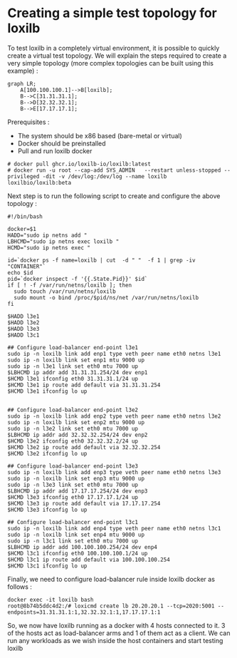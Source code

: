 # Creating a simple test topology for loxilb

To test loxilb in a completely virtual environment, it is possible to quickly create a virtual test topology. We will explain the steps required to create a very simple topology (more complex topologies can be built using this example) :


```mermaid
graph LR;
    A[100.100.100.1]-->B[loxilb];
    B-->C[31.31.31.1];
    B-->D[32.32.32.1];
    B-->E[17.17.17.1];
```

Prerequisites :  

* The system should be x86 based (bare-metal or virtual)  
* Docker should be preinstalled  
* Pull and run loxilb docker  

```
# docker pull ghcr.io/loxilb-io/loxilb:latest
# docker run -u root --cap-add SYS_ADMIN   --restart unless-stopped --privileged -dit -v /dev/log:/dev/log --name loxilb loxilbio/loxilb:beta
```

Next step is to run the following script to create and configure the above topology :

```
#!/bin/bash

docker=$1
HADD="sudo ip netns add "
LBHCMD="sudo ip netns exec loxilb "
HCMD="sudo ip netns exec "

id=`docker ps -f name=loxilb | cut  -d " "  -f 1 | grep -iv  "CONTAINER"`
echo $id
pid=`docker inspect -f '{{.State.Pid}}' $id`
if [ ! -f /var/run/netns/loxilb ]; then
  sudo touch /var/run/netns/loxilb
  sudo mount -o bind /proc/$pid/ns/net /var/run/netns/loxilb
fi

$HADD l3e1
$HADD l3e2
$HADD l3e3
$HADD l3c1

## Configure load-balancer end-point l3e1
sudo ip -n loxilb link add enp1 type veth peer name eth0 netns l3e1
sudo ip -n loxilb link set enp1 mtu 9000 up
sudo ip -n l3e1 link set eth0 mtu 7000 up
$LBHCMD ip addr add 31.31.31.254/24 dev enp1
$HCMD l3e1 ifconfig eth0 31.31.31.1/24 up
$HCMD l3e1 ip route add default via 31.31.31.254
$HCMD l3e1 ifconfig lo up


## Configure load-balancer end-point l3e2
sudo ip -n loxilb link add enp2 type veth peer name eth0 netns l3e2
sudo ip -n loxilb link set enp2 mtu 9000 up
sudo ip -n l3e2 link set eth0 mtu 7000 up
$LBHCMD ip addr add 32.32.32.254/24 dev enp2
$HCMD l3e2 ifconfig eth0 32.32.32.2/24 up
$HCMD l3e2 ip route add default via 32.32.32.254
$HCMD l3e2 ifconfig lo up

## Configure load-balancer end-point l3e3
sudo ip -n loxilb link add enp3 type veth peer name eth0 netns l3e3
sudo ip -n loxilb link set enp3 mtu 9000 up
sudo ip -n l3e3 link set eth0 mtu 7000 up
$LBHCMD ip addr add 17.17.17.254/24 dev enp3
$HCMD l3e3 ifconfig eth0 17.17.17.1/24 up
$HCMD l3e3 ip route add default via 17.17.17.254
$HCMD l3e3 ifconfig lo up

## Configure load-balancer end-point l3c1
sudo ip -n loxilb link add enp4 type veth peer name eth0 netns l3c1
sudo ip -n loxilb link set enp4 mtu 9000 up
sudo ip -n l3c1 link set eth0 mtu 7000 up
$LBHCMD ip addr add 100.100.100.254/24 dev enp4
$HCMD l3c1 ifconfig eth0 100.100.100.1/24 up
$HCMD l3c1 ip route add default via 100.100.100.254
$HCMD l3c1 ifconfig lo up
```

Finally, we need to configure load-balancer rule inside loxilb docker as follows :
```
docker exec -it loxilb bash
root@8b74b5ddc4d2:/# loxicmd create lb 20.20.20.1 --tcp=2020:5001 --endpoints=31.31.31.1:1,32.32.32.1:1,17.17.17.1:1
```

So, we now have loxilb running as a docker with 4 hosts connected to it. 3 of the hosts act as load-balancer arms and 1 of them act as a client. We can run any workloads as we wish inside the host containers and start testing loxilb


